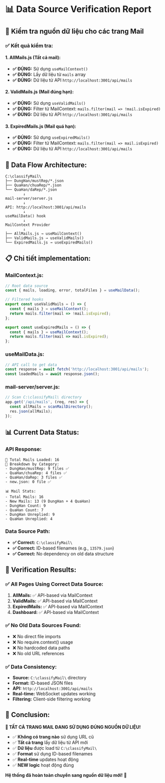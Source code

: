 # 📊 Data Source Verification Report

## 🎯 **Kiểm tra nguồn dữ liệu cho các trang Mail**

### ✅ **Kết quả kiểm tra:**

#### **1. AllMails.js (Tất cả mail):**
- **✅ ĐÚNG:** Sử dụng `useMailContext()` 
- **✅ ĐÚNG:** Lấy dữ liệu từ `mails` array
- **✅ ĐÚNG:** Dữ liệu từ API `http://localhost:3001/api/mails`

#### **2. ValidMails.js (Mail đúng hạn):**
- **✅ ĐÚNG:** Sử dụng `useValidMails()` 
- **✅ ĐÚNG:** Filter từ MailContext: `mails.filter(mail => !mail.isExpired)`
- **✅ ĐÚNG:** Dữ liệu từ API `http://localhost:3001/api/mails`

#### **3. ExpiredMails.js (Mail quá hạn):**
- **✅ ĐÚNG:** Sử dụng `useExpiredMails()`
- **✅ ĐÚNG:** Filter từ MailContext: `mails.filter(mail => mail.isExpired)`
- **✅ ĐÚNG:** Dữ liệu từ API `http://localhost:3001/api/mails`

## 🔄 **Data Flow Architecture:**

```
C:\classifyMail\
├── DungHan/mustRep/*.json
├── QuaHan/chuaRep/*.json
└── QuaHan/daRep/*.json
        ↓
mail-server/server.js
        ↓
API: http://localhost:3001/api/mails
        ↓
useMailData() hook
        ↓
MailContext Provider
        ↓
├── AllMails.js → useMailContext()
├── ValidMails.js → useValidMails()
└── ExpiredMails.js → useExpiredMails()
```

## 📋 **Chi tiết implementation:**

### **MailContext.js:**
```javascript
// Root data source
const { mails, loading, error, totalFiles } = useMailData();

// Filtered hooks
export const useValidMails = () => {
  const { mails } = useMailContext();
  return mails.filter(mail => !mail.isExpired);
};

export const useExpiredMails = () => {
  const { mails } = useMailContext();
  return mails.filter(mail => mail.isExpired);
};
```

### **useMailData.js:**
```javascript
// API call to get data
const response = await fetch('http://localhost:3001/api/mails');
const loadedMails = await response.json();
```

### **mail-server/server.js:**
```javascript
// Scan C:\classifyMail\ directory
app.get('/api/mails', (req, res) => {
  const allMails = scanMailDirectory();
  res.json(allMails);
});
```

## 📊 **Current Data Status:**

### **API Response:**
```
📧 Total Mails Loaded: 16
📂 Breakdown by Category:
- DungHan/mustRep: 9 files ✅
- QuaHan/chuaRep: 4 files ✅
- QuaHan/daRep: 3 files ✅
- new.json: 0 file ✅

📊 Mail Stats:
- Total Mails: 16
- New Mails: 13 (9 DungHan + 4 QuaHan)
- DungHan Count: 9
- QuaHan Count: 7
- DungHan Unreplied: 9
- QuaHan Unreplied: 4
```

### **Data Source Path:**
- **✅ Correct:** `C:\classifyMail\`
- **✅ Correct:** ID-based filenames (e.g., `13579.json`)
- **✅ Correct:** No dependency on old data structure

## 🎯 **Verification Results:**

### **✅ All Pages Using Correct Data Source:**
1. **AllMails:** ✅ API-based via MailContext
2. **ValidMails:** ✅ API-based via MailContext  
3. **ExpiredMails:** ✅ API-based via MailContext
4. **Dashboard:** ✅ API-based via MailContext

### **✅ No Old Data Sources Found:**
- ❌ No direct file imports
- ❌ No require.context() usage
- ❌ No hardcoded data paths
- ❌ No old URL references

### **✅ Data Consistency:**
- **Source:** `C:\classifyMail\` directory
- **Format:** ID-based JSON files
- **API:** `http://localhost:3001/api/mails`
- **Real-time:** WebSocket updates working
- **Filtering:** Client-side filtering working

## 🚀 **Conclusion:**

**🎉 TẤT CẢ TRANG MAIL ĐANG SỬ DỤNG ĐÚNG NGUỒN DỮ LIỆU!**

- ✅ **Không có trang nào** sử dụng URL cũ
- ✅ **Tất cả trang** lấy dữ liệu từ API mới
- ✅ **Dữ liệu** được load từ `C:\classifyMail\`
- ✅ **Format** sử dụng ID-based filenames
- ✅ **Real-time** updates hoạt động
- ✅ **NEW logic** hoạt động đúng

**Hệ thống đã hoàn toàn chuyển sang nguồn dữ liệu mới!** 🎯
